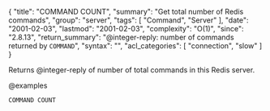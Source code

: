 {
  "title": "COMMAND COUNT",
  "summary": "Get total number of Redis commands",
  "group": "server",
  "tags": [
    "Command",
    "Server"
  ],
  "date": "2001-02-03",
  "lastmod": "2001-02-03",
  "complexity": "O(1)",
  "since": "2.8.13",
  "return_summary": "@integer-reply: number of commands returned by `COMMAND`",
  "syntax": "",
  "acl_categories": [
    "connection",
    "slow"
  ]
}

Returns @integer-reply of number of total commands in this Redis server.

@examples

```cli
COMMAND COUNT
```

